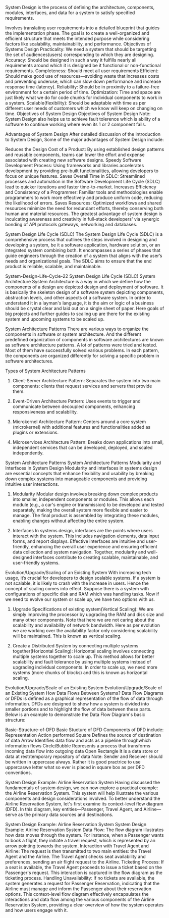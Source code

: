 System Design is the process of defining the architecture, components, modules, interfaces, and data for a system to satisfy specified requirements.

Involves translating user requirements into a detailed blueprint that guides the implementation phase.
The goal is to create a well-organized and efficient structure that meets the intended purpose while considering factors like scalability, maintainability, and performance.
Objectives of Systems Design
Practicality: We need a system that should be targetting the set of audiences(users) corresponding to which they are designing.
Accuracy: Should be designed in such a way it fulfills nearly all requirements around which it is designed be it functional or non-functional requirements.
Completeness: Should meet all user requirements
Efficient: Should make good use of resources—avoiding waste that increases costs and preventing underuse, which can slow down performance and increase response time (latency).
Reliability: Should be in proximity to a failure-free environment for a certain period of time.
Optimization: Time and space are just likely what we do for code chunks for individual components to work in a system.
Scalable(flexibility): Should be adaptable with time as per different user needs of customers which we know will keep on changing on time.
Objectives of System Design
Objectives of System Design
Note: System Design also helps us to achieve fault tolerence which is ability of a software to continue working where even its 1 or 2 component fails.

Advantages of System Design
After detailed discussion of the introduction to System Design, Some of the major advantages of System Design include:

Reduces the Design Cost of a Product: By using established design patterns and reusable components, teams can lower the effort and expense associated with creating new software designs.
Speedy Software Development Process: Using frameworks and libraries accelerates development by providing pre-built functionalities, allowing developers to focus on unique features.
Saves Overall Time in SDLC: Streamlined processes and automation in the Software Development Life Cycle (SDLC) lead to quicker iterations and faster time-to-market.
Increases Efficiency and Consistency of a Programmer: Familiar tools and methodologies enable programmers to work more effectively and produce uniform code, reducing the likelihood of errors.
Saves Resources: Optimized workflows and shared resources minimize the need for redundant efforts, thereby conserving both human and material resources.
The greatest advantage of system design is inculcating awareness and creativity in full-stack developers' via synergic bonding of API protocols gateways, networking and databases.

System Design Life Cycle (SDLC)
The System Design Life Cycle (SDLC) is a comprehensive process that outlines the steps involved in designing and developing a system, be it a software application, hardware solution, or an integrated system combining both. It encompasses a series of phases that guide engineers through the creation of a system that aligns with the user’s needs and organizational goals. The SDLC aims to ensure that the end product is reliable, scalable, and maintainable.

System-Design-Life-Cycle-22
System Design Life Cycle (SDLC)
System Architecture
System Architecture is a way in which we define how the components of a design are depicted design and deployment of software. It is basically the skeleton design of a software system depicting components, abstraction levels, and other aspects of a software system. In order to understand it in a layman's language, it is the aim or logic of a business should be crystal clear and laid out on a single sheet of paper. Here goals of big projects and further guides to scaling up are there for the existing system and upcoming systems to be scaled up.

System Architecture Patterns
There are various ways to organize the components in software or system architecture. And the different predefined organization of components in software architectures are known as software architecture patterns.  A lot of patterns were tried and tested. Most of them have successfully solved various problems. In each pattern, the components are organized differently for solving a specific problem in software architectures.

Types of System Architecture Patterns
1. Client-Server Architecture Pattern: Separates the system into two main components: clients that request services and servers that provide them.

2. Event-Driven Architecture Pattern: Uses events to trigger and communicate between decoupled components, enhancing responsiveness and scalability.

3. Microkernel Architecture Pattern: Centers around a core system (microkernel) with additional features and functionalities added as plugins or extensions.

4. Microservices Architecture Pattern: Breaks down applications into small, independent services that can be developed, deployed, and scaled independently.

System Architecture Patterns
System Architecture Patterns
Modularity and Interfaces In System Design
Modularity and interfaces in systems design are essential concepts that enhance flexibility and usability by breaking down complex systems into manageable components and providing intuitive user interactions.

1. Modularity
Modular design involves breaking down complex products into smaller, independent components or modules. This allows each module (e.g., a car's engine or transmission) to be developed and tested separately, making the overall system more flexible and easier to manage. The final product is assembled by integrating these modules, enabling changes without affecting the entire system.

2. Interfaces
In systems design, interfaces are the points where users interact with the system. This includes navigation elements, data input forms, and report displays. Effective interfaces are intuitive and user-friendly, enhancing the overall user experience and ensuring efficient data collection and system navigation. Together, modularity and well-designed interfaces contribute to creating scalable, maintainable, and user-friendly systems.

Evolution/Upgrade/Scaling of an Existing System
With increasing tech usage, it’s crucial for developers to design scalable systems. If a system is not scalable, it is likely to crash with the increase in users. Hence the concept of scaling comes into effect. Suppose there is a system with configurations of specific disk and RAM which was handling tasks. Now if we need to evolve our system or scale up, we have two options with us.

1. Upgrade Specifications of existing system(Vertical Scaling):
We are simply improving the processor by upgrading the RAM and disk size and many other components. Note that here we are not caring about the scalability and availability of network bandwidth. Here as per evolution we are working over the availability factor only considering scalability will be maintained. This is known as vertical scaling.

2. Create a Distributed System by connecting multiple systems together(Horizontal Scaling):
Horizontal scaling involves connecting multiple systems together to scale up. This method allows for better scalability and fault tolerance by using multiple systems instead of upgrading individual components. In order to scale up, we need more systems (more chunks of blocks) and this is known as horizontal scaling.

Evolution/Upgrade/Scale of an Existing System
Evolution/Upgrade/Scale of an Existing System
How Data Flows Between Systems?
Data Flow Diagrams or DFDs is defined as a graphical representation of the flow of data through information. DFDs are designed to show how a system is divided into smaller portions and to highlight the flow of data between these parts. Below is an example to demonstrate the Data Flow Diagram's basic structure:

Basic-Structure-of-DFD
Basic Stucture of DFD
Components of DFD include:
Representation	Action performed
Square	Defines the source of destination of data
Arrow	Identifies data flow and acts as a pipeline throughwhich information flows
Circle/Bubble	Represents a process that transforms incoming data flow into outgoing data
Open Rectangle	It is a data store or data at rest/temporary repository of data
 Note:  Sender and Receiver should  be written in uppercase always. Rather it is good practrice to use uppercaswe letter what so ever is placed in square box as per DFD conventions. 

System Design Example: Airline Reservation System
Having discussed the fundamentals of system design, we can now explore a practical example: the Airline Reservation System. This system will help illustrate the various components and design considerations involved. To better understand the Airline Reservation System, let's first examine its context-level flow diagram (DFD). In this diagram, key entities—Passenger, Travel Agent, and Airline—serve as the primary data sources and destinations.

System Design Example: Airline Reservation System
System Design Example: Airline Reservation System
Data Flow: The flow diagram illustrates how data moves through the system. For instance, when a Passenger wants to book a flight, they initiate a travel request, which is represented by an arrow pointing towards the system.
Interaction with Travel Agent and Airline: The request is then transmitted to two main entities: the Travel Agent and the Airline. The Travel Agent checks seat availability and preferences, sending an air flight request to the Airline.
Ticketing Process: If a seat is available, the Travel Agent proceeds to issue a ticket based on the Passenger's request. This interaction is captured in the flow diagram as the ticketing process.
Handling Unavailability: If no tickets are available, the system generates a request for Passenger Reservation, indicating that the Airline must manage and inform the Passenger about their reservation options.
This context-level flow diagram effectively encapsulates the interactions and data flow among the various components of the Airline Reservation System, providing a clear overview of how the system operates and how users engage with it.
